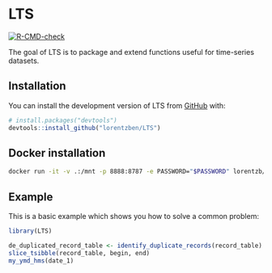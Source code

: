 
<!-- README.md is generated from README.Rmd. Please edit that file -->

# LTS

<!-- badges: start -->

[![R-CMD-check](https://github.com/lorentzben/LTS/actions/workflows/R-CMD-check.yaml/badge.svg)](https://github.com/lorentzben/LTS/actions/workflows/R-CMD-check.yaml)
<!-- badges: end -->

The goal of LTS is to package and extend functions useful for
time-series datasets.

## Installation

You can install the development version of LTS from
[GitHub](https://github.com/) with:

``` r
# install.packages("devtools")
devtools::install_github("lorentzben/LTS")
```

## Docker installation

``` bash
docker run -it -v .:/mnt -p 8888:8787 -e PASSWORD="$PASSWORD" lorentzb/rfid:2.0
```

## Example

This is a basic example which shows you how to solve a common problem:

``` r
library(LTS)

de_duplicated_record_table <- identify_duplicate_records(record_table)
slice_tsibble(record_table, begin, end)
my_ymd_hms(date_1)
```
